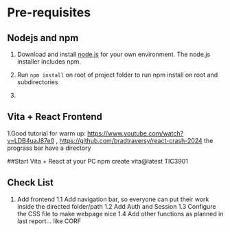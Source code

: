 # Pre-requisites

## Nodejs and npm

1. Download and install [node.js](https://nodejs.org/en/download) for your own environment. The node.js installer includes npm.
2. Run `npm install` on root of project folder to run npm install on root and subdirectories

3.

## Vita + React Frontend
1.Good tutorial for warm up: https://www.youtube.com/watch?v=LDB4uaJ87e0 , https://github.com/bradtraversy/react-crash-2024
the prograss bar have a directory

##Start Vita + React at your PC
npm create vita@latest TIC3901


## Check List 
1. Add frontend 
1.1 Add navigation bar, so everyone can put their work inside the directed folder/path
1.2 Add Auth and Session 
1.3 Configure the CSS file to make webpage nice
1.4 Add other functions as planned in last report... like CORF
